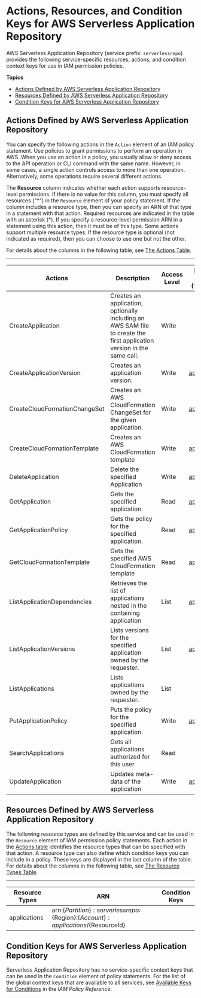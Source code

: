 # Actions, Resources, and Condition Keys for AWS Serverless Application Repository<a name="list_awsserverlessapplicationrepository"></a>

AWS Serverless Application Repository \(service prefix: `serverlessrepo`\) provides the following service\-specific resources, actions, and condition context keys for use in IAM permission policies\.

**Topics**
+ [Actions Defined by AWS Serverless Application Repository](#awsserverlessapplicationrepository-actions-as-permissions)
+ [Resources Defined by AWS Serverless Application Repository](#awsserverlessapplicationrepository-resources-for-iam-policies)
+ [Condition Keys for AWS Serverless Application Repository](#awsserverlessapplicationrepository-policy-keys)

## Actions Defined by AWS Serverless Application Repository<a name="awsserverlessapplicationrepository-actions-as-permissions"></a>

You can specify the following actions in the `Action` element of an IAM policy statement\. Use policies to grant permissions to perform an operation in AWS\. When you use an action in a policy, you usually allow or deny access to the API operation or CLI command with the same name\. However, in some cases, a single action controls access to more than one operation\. Alternatively, some operations require several different actions\.

The **Resource** column indicates whether each action supports resource\-level permissions\. If there is no value for this column, you must specify all resources \("\*"\) in the `Resource` element of your policy statement\. If the column includes a resource type, then you can specify an ARN of that type in a statement with that action\. Required resources are indicated in the table with an asterisk \(\*\)\. If you specify a resource\-level permission ARN in a statement using this action, then it must be of this type\. Some actions support multiple resource types\. If the resource type is optional \(not indicated as required\), then you can choose to use one but not the other\.

For details about the columns in the following table, see [The Actions Table](reference_policies_actions-resources-contextkeys.md#actions_table)\.


****  

| Actions | Description | Access Level | Resource Types \(\*required\) | Condition Keys | Dependent Actions | 
| --- | --- | --- | --- | --- | --- | 
|   CreateApplication  | Creates an application, optionally including an AWS SAM file to create the first application version in the same call\. | Write |  |  |  | 
|   CreateApplicationVersion  | Creates an application version\. | Write |   [ applications\* ](#awsserverlessapplicationrepository-applications)   |  |  | 
|   CreateCloudFormationChangeSet  | Creates an AWS CloudFormation ChangeSet for the given application\. | Write |   [ applications\* ](#awsserverlessapplicationrepository-applications)   |  |  | 
|   CreateCloudFormationTemplate  | Creates an AWS CloudFormation template | Write |   [ applications\* ](#awsserverlessapplicationrepository-applications)   |  |  | 
|   DeleteApplication  | Delete the specified Application | Write |   [ applications\* ](#awsserverlessapplicationrepository-applications)   |  |  | 
|   GetApplication  | Gets the specified application\. | Read |   [ applications\* ](#awsserverlessapplicationrepository-applications)   |  |  | 
|   GetApplicationPolicy  | Gets the policy for the specified application\. | Read |   [ applications\* ](#awsserverlessapplicationrepository-applications)   |  |  | 
|   GetCloudFormationTemplate  | Gets the specified AWS CloudFormation template | Read |   [ applications\* ](#awsserverlessapplicationrepository-applications)   |  |  | 
|   ListApplicationDependencies  | Retrieves the list of applications nested in the containing application | List |   [ applications\* ](#awsserverlessapplicationrepository-applications)   |  |  | 
|   ListApplicationVersions  | Lists versions for the specified application owned by the requester\. | List |   [ applications\* ](#awsserverlessapplicationrepository-applications)   |  |  | 
|   ListApplications  | Lists applications owned by the requester\. | List |  |  |  | 
|   PutApplicationPolicy  | Puts the policy for the specified application\. | Write |   [ applications\* ](#awsserverlessapplicationrepository-applications)   |  |  | 
|   SearchApplications  | Gets all applications authorized for this user | Read |  |  |  | 
|   UpdateApplication  | Updates meta\-data of the application | Write |   [ applications\* ](#awsserverlessapplicationrepository-applications)   |  |  | 

## Resources Defined by AWS Serverless Application Repository<a name="awsserverlessapplicationrepository-resources-for-iam-policies"></a>

The following resource types are defined by this service and can be used in the `Resource` element of IAM permission policy statements\. Each action in the [Actions table](#awsserverlessapplicationrepository-actions-as-permissions) identifies the resource types that can be specified with that action\. A resource type can also define which condition keys you can include in a policy\. These keys are displayed in the last column of the table\. For details about the columns in the following table, see [The Resource Types Table](reference_policies_actions-resources-contextkeys.md#resources_table)\.


****  

| Resource Types | ARN | Condition Keys | 
| --- | --- | --- | 
|   applications  |  arn:$\{Partition\}:serverlessrepo:$\{Region\}:$\{Account\}:applications/$\{ResourceId\}  |  | 

## Condition Keys for AWS Serverless Application Repository<a name="awsserverlessapplicationrepository-policy-keys"></a>

Serverless Application Repository has no service\-specific context keys that can be used in the `Condition` element of policy statements\. For the list of the global context keys that are available to all services, see [Available Keys for Conditions](reference_policies_condition-keys.html#AvailableKeys) in the *IAM Policy Reference*\.